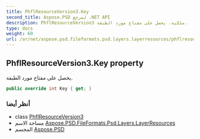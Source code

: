 ```yaml
---
title: PhflResourceVersion3.Key
second_title: Aspose.PSD لمرجع .NET API
description: PhflResourceVersion3 ملكية. يحصل على مفتاح مورد الطبقة.
type: docs
weight: 60
url: /ar/net/aspose.psd.fileformats.psd.layers.layerresources/phflresourceversion3/key/
---
```

## PhflResourceVersion3.Key property

يحصل على مفتاح مورد الطبقة.

```csharp
public override int Key { get; }
```

### أنظر أيضا

* class [PhflResourceVersion3](../)
* مساحة الاسم [Aspose.PSD.FileFormats.Psd.Layers.LayerResources](../../phflresourceversion3/)
* المجسم [Aspose.PSD](../../../)


